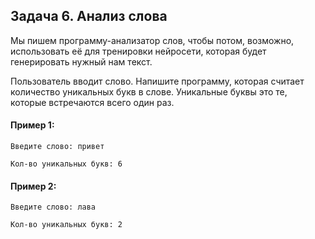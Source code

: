 ## Задача 6. Анализ слова
Мы пишем программу-анализатор слов, чтобы потом, возможно, использовать её для тренировки нейросети, которая будет генерировать нужный нам текст.

Пользователь вводит слово. Напишите программу, которая считает количество уникальных букв в слове. Уникальные буквы это те, которые встречаются всего один раз.

#### Пример 1:
```
Введите слово: привет

Кол-во уникальных букв: 6
```
#### Пример 2:
```
Введите слово: лава

Кол-во уникальных букв: 2
```
